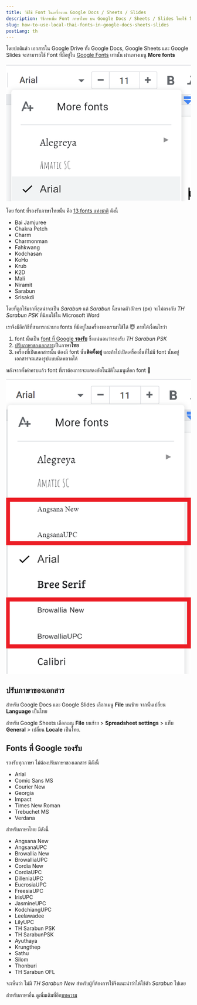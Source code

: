 ```yaml
---
title: วิธีใช้ Font ในเครื่องบน Google Docs / Sheets / Slides
description: วิธีการเพิ่ม Font ภาษาไทย บน Google Docs / Sheets / Slides โดยใช้ font ในเครื่อง
slug: how-to-use-local-thai-fonts-in-google-docs-sheets-slides
postLang: th
---
```


โดยปกติแล้ว เอกสารใน Google Drive ทั้ง Google Docs, Google Sheets และ Google Slides จะสามารถใช้ Font ที่มีอยู่ใน [Google Fonts](https://fonts.google.com/) เท่านั้น ผ่านทางเมนู **More fonts**

![เมนู More fonts](../2020-09-27-google-docs-local-fonts/more-fonts.png)

โดย font ที่รองรับภาษาไทยนั้น คือ [13 fonts แห่งชาติ](https://gsuiteupdates.googleblog.com/2019/02/expanded-thai-fonts-editors.html) ดังนี้

- Bai Jamjuree
- Chakra Petch
- Charm
- Charmonman
- Fahkwang
- Kodchasan
- KoHo
- Krub
- K2D
- Mali
- Niramit
- Sarabun
- Srisakdi

โดยที่ถูกใช้มากที่สุดน่าจะเป็น _Sarabun_ แต่ _Sarabun_ นี้ขนาดตัวอักษร (px) จะไม่ตรงกับ _TH Sarabun PSK_ ที่นิยมใช้ใน Microsoft Word

เราจึงมีอีกวิธีที่สามารถนำบาง fonts ที่มีอยู่ในเครื่องของเรามาใช้ได้ 😇 ภายใต้เงื่อนไขว่า

1. font นั้นเป็น [font ที่ Google **รองรับ**](#fonts-ที่-google-รองรับ) ซึ่งแน่นอนว่ารองรับ _TH Sarabun PSK_
1. [ปรับภาษาของเอกสาร](#ปรับภาษาของเอกสาร)เป็นภาษา**ไทย**
1. เครื่องที่เปิดเอกสารนั้น ต้องมี font นั้น**ติดตั้งอยู่** และถ้าไปเปิดเครื่องอื่นที่ไม่มี font นั้นอยู่ เอกสารจะแสดงรูปแบบผิดพลาดได้

หลังจากตั้งค่าครบแล้ว font ที่เราต้องการจะแสดงอัตโนมัติในเมนูเลือก font 🔽

![font ในเครื่องในเมนูเลือก font](../2020-09-27-google-docs-local-fonts/local-fonts.png)

## ปรับภาษาของเอกสาร

สำหรับ Google Docs และ Google Slides เลือกเมนู **File** บนซ้าย จากนั้นเปลี่ยน **Language** เป็นไทย

สำหรับ Google Sheets เลือกเมนู **File** บนซ้าย > **Spreadsheet settings** > แท็บ **General** > เปลี่ยน **Locale** เป็นไทย.

## Fonts ที่ Google รองรับ

รองรับทุกภาษา ไม่ต้องปรับภาษาของเอกสาร มีดังนี้

- Arial
- Comic Sans MS
- Courier New
- Georgia
- Impact
- Times New Roman
- Trebuchet MS
- Verdana

สำหรับภาษาไทย มีดังนี้

- Angsana New
- AngsanaUPC
- Browallia New
- BrowalliaUPC
- Cordia New
- CordiaUPC
- DilleniaUPC
- EucrosiaUPC
- FreesiaUPC
- IrisUPC
- JasmineUPC
- KodchiangUPC
- Leelawadee
- LilyUPC
- TH Sarabun PSK
- TH SarabunPSK
- Ayuthaya
- Krungthep
- Sathu
- Silom
- Thonburi
- TH Sarabun OFL

จะเห็นว่า ไม่มี _TH Sarabun New_ สำหรับผู้ที่ต้องการใช้จึงแนะนำว่าให้ใช้ตัว _Sarabun_ ไปเลย

สำหรับภาษาอื่น ดูเพิ่มเติมที่อีก[บทความ](../how-to-use-local-fonts-in-google-docs-sheets-slides/)
